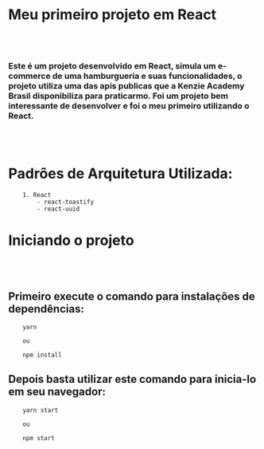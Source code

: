 # Meu primeiro projeto em React

<br></br>

### Este é um projeto desenvolvido em React, simula um e-commerce de uma hamburgueria e suas funcionalidades, o projeto utiliza uma das apis publicas que a Kenzie Academy Brasil disponibiliza para praticarmo. Foi um projeto bem interessante de desenvolver e foi o meu primeiro utilizando o React.

<br></br>

# Padrões de Arquitetura Utilizada:

```
    1. React
        - react-toastify
        - react-uuid

```

# Iniciando o projeto

<br></br>

## Primeiro execute o comando para instalações de dependências:

```
    yarn

    ou

    npm install
```

## Depois basta utilizar este comando para inicia-lo em seu navegador:
```
    yarn start

    ou

    npm start
```
